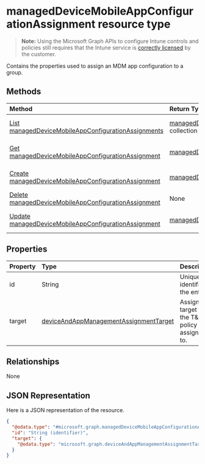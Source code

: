 # managedDeviceMobileAppConfigurationAssignment resource type

> **Note:** Using the Microsoft Graph APIs to configure Intune controls and policies still requires that the Intune service is [correctly licensed](https://go.microsoft.com/fwlink/?linkid=839381) by the customer.

Contains the properties used to assign an MDM app configuration to a group.
## Methods
|Method|Return Type|Description|
|:---|:---|:---|
|[List managedDeviceMobileAppConfigurationAssignments](../api/intune_apps_manageddevicemobileappconfigurationassignment_list.md)|[managedDeviceMobileAppConfigurationAssignment](../resources/intune_apps_manageddevicemobileappconfigurationassignment.md) collection|List properties and relationships of the [managedDeviceMobileAppConfigurationAssignment](../resources/intune_apps_manageddevicemobileappconfigurationassignment.md) objects.|
|[Get managedDeviceMobileAppConfigurationAssignment](../api/intune_apps_manageddevicemobileappconfigurationassignment_get.md)|[managedDeviceMobileAppConfigurationAssignment](../resources/intune_apps_manageddevicemobileappconfigurationassignment.md)|Read properties and relationships of the [managedDeviceMobileAppConfigurationAssignment](../resources/intune_apps_manageddevicemobileappconfigurationassignment.md) object.|
|[Create managedDeviceMobileAppConfigurationAssignment](../api/intune_apps_manageddevicemobileappconfigurationassignment_create.md)|[managedDeviceMobileAppConfigurationAssignment](../resources/intune_apps_manageddevicemobileappconfigurationassignment.md)|Create a new [managedDeviceMobileAppConfigurationAssignment](../resources/intune_apps_manageddevicemobileappconfigurationassignment.md) object.|
|[Delete managedDeviceMobileAppConfigurationAssignment](../api/intune_apps_manageddevicemobileappconfigurationassignment_delete.md)|None|Deletes a [managedDeviceMobileAppConfigurationAssignment](../resources/intune_apps_manageddevicemobileappconfigurationassignment.md).|
|[Update managedDeviceMobileAppConfigurationAssignment](../api/intune_apps_manageddevicemobileappconfigurationassignment_update.md)|[managedDeviceMobileAppConfigurationAssignment](../resources/intune_apps_manageddevicemobileappconfigurationassignment.md)|Update the properties of a [managedDeviceMobileAppConfigurationAssignment](../resources/intune_apps_manageddevicemobileappconfigurationassignment.md) object.|

## Properties
|Property|Type|Description|
|:---|:---|:---|
|id|String|Unique identifier of the entity.|
|target|[deviceAndAppManagementAssignmentTarget](../resources/intune_shared_deviceandappmanagementassignmenttarget.md)|Assignment target that the T&C policy is assigned to.|

## Relationships
None
## JSON Representation
Here is a JSON representation of the resource.
<!--{
  "blockType": "resource",
  "keyProperty": "id",
  "baseType": "microsoft.graph.entity",
  "@odata.type": "microsoft.graph.managedDeviceMobileAppConfigurationAssignment"
}-->
``` json
{
  "@odata.type": "#microsoft.graph.managedDeviceMobileAppConfigurationAssignment",
  "id": "String (identifier)",
  "target": {
    "@odata.type": "microsoft.graph.deviceAndAppManagementAssignmentTarget"
  }
}
```



